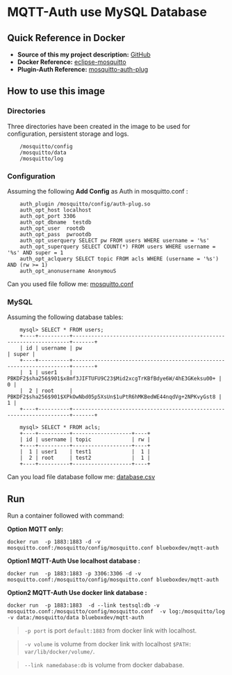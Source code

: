 # MQTT-Auth use MySQL Database
## Quick Reference in Docker
* **Source of this my project description:**
[GitHub](https://github.com/bluebox-dev/MQTT-Auth)
* **Docker Reference:**
[eclipse-mosquitto](https://github.com/eclipse/mosquitto/blob/a0a37d385db4421d7151f1fe969a7b00d4516c24/docker/1.5/Dockerfile)
* **Plugin-Auth Reference:**
[mosquitto-auth-plug](https://github.com/jpmens/mosquitto-auth-plug/blob/master/README.md)

## How to use this image
### Directories
Three directories have been created in the image to be used for configuration, persistent storage and logs.
```
    /mosquitto/config
    /mosquitto/data
    /mosquitto/log
```
### Configuration
Assuming the following **Add Config** as Auth in mosquitto.conf :
```
    auth_plugin /mosquitto/config/auth-plug.so
    auth_opt_host localhost
    auth_opt_port 3306
    auth_opt_dbname  testdb
    auth_opt_user  rootdb
    auth_opt_pass  pwrootdb
    auth_opt_userquery SELECT pw FROM users WHERE username = '%s'
    auth_opt_superquery SELECT COUNT(*) FROM users WHERE username = '%s' AND super = 1
    auth_opt_aclquery SELECT topic FROM acls WHERE (username = '%s') AND (rw >= 1)
    auth_opt_anonusername AnonymouS
```
Can you used file follow me: [mosquitto.conf](http://en.wikipedia.org/wiki/Markdown)
### MySQL
Assuming the following database tables:
```
    mysql> SELECT * FROM users;
    +----+----------+---------------------------------------------------------------------+-------+
    | id | username | pw                                                                  | super |
    +----+----------+---------------------------------------------------------------------+-------+
    |  1 | user1    | PBKDF2$sha256$901$x8mf3JIFTUFU9C23$Mid2xcgTrKBfBdye6W/4hE3GKeksu00+ |     0 |
    |  2 | root     | PBKDF2$sha256$901$XPkOwNbd05p5XsUn$1uPtR6hMKBedWE44nqdVg+2NPKvyGst8 |     1 |
    +----+----------+---------------------------------------------------------------------+-------+

    mysql> SELECT * FROM acls;
    +----+----------+-------------------+----+
    | id | username | topic             | rw |
    +----+----------+-------------------+----+
    |  1 | user1    | test1             |  1 |
    |  2 | root     | test2             |  1 |
    +----+----------+-------------------+----+
```
Can you load file database follow me: [database.csv](http://en.wikipedia.org/wiki/Markdown)
## Run
Run a container followed with command:

**Option MQTT only:**

    docker run  -p 1883:1883 -d -v mosquitto.conf:/mosquitto/config/mosquitto.conf blueboxdev/mqtt-auth

**Option1 MQTT-Auth Use localhost database :**

    docker run  -p 1883:1883 -p 3306:3306 -d -v mosquitto.conf:/mosquitto/config/mosquitto.conf blueboxdev/mqtt-auth

**Option2 MQTT-Auth Use docker link database :**

    docker run  -p 1883:1883  -d --link testsql:db -v mosquitto.conf:/mosquitto/config/mosquitto.conf  -v log:/mosquitto/log -v data:/mosquitto/data blueboxdev/mqtt-auth

>```-p port``` is  port ```default:1883``` from docker link with localhost.

>```-v volume``` is volume from docker link with localhost ```$PATH: var/lib/docker/volume/```.

>```--link namedabase:db``` is volume from docker dababase.
